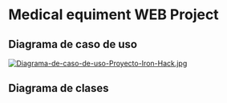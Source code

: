 # Medical equiment WEB Project
## Diagrama de caso de uso
[![Diagrama-de-caso-de-uso-Proyecto-Iron-Hack.jpg](https://i.postimg.cc/4N59Y9LK/Diagrama-de-caso-de-uso-Proyecto-Iron-Hack.jpg)](https://postimg.cc/8j753jVD)
## Diagrama de clases





